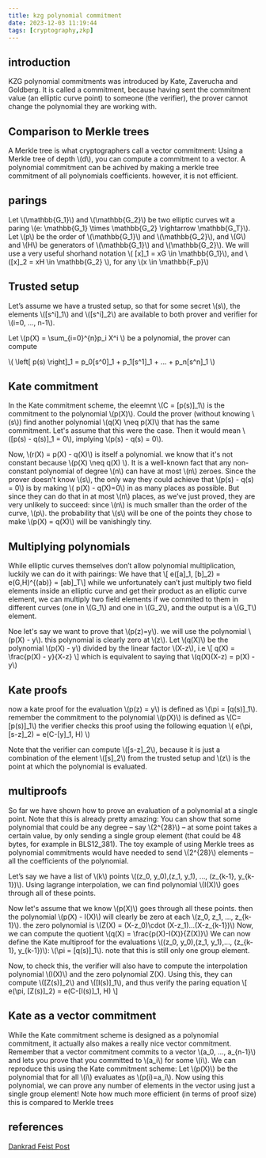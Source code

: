 ```yaml
---
title: kzg polynomial commitment
date: 2023-12-03 11:19:44
tags: [cryptography,zkp]
---
```


## introduction
KZG polynomial commitments was introduced by Kate, Zaverucha and Goldberg. It is called a commitment, because having sent the commitment value (an elliptic curve point) to someone (the verifier), the prover cannot change the polynomial they are working with.

## Comparison to Merkle trees
A Merkle tree is what cryptographers call a vector commitment: Using a Merkle tree of depth \\(d\\), you can compute a commitment to a vector. A polynomial commitment can be achived by making a merkle tree commitment of all polynomials coefficients. however, it is not efficient.

## parings
Let \\(\mathbb{G_1}\\) and \\(\mathbb{G_2}\\) be two elliptic curves wit a paring \\(e: \mathbb{G_1} \times \mathbb{G_2} \rightarrow \mathbb{G_T}\\). Let \\(p\\) be the order of \\(\mathbb{G_1}\\) and \\(\mathbb{G_2}\\), and \\(G\\) and \\(H\\) be generators of \\(\mathbb{G_1}\\) and \\(\mathbb{G_2}\\). We will use a very useful shorhand notation
\\( [x]_1 = xG \in \mathbb{G_1}\\), and \\([x]_2 = xH \in \mathbb{G_2} \\), for any \\(x \in \mathbb{F_p}\\)

## Trusted setup
Let’s assume we have a trusted setup, so that for some secret \\(s\\), the elements \\([s^i]_1\\) and \\([s^i]_2\\) are available to both prover and verifier for \\(i=0, ..., n-1\\). 

Let \\(p(X) = \sum_{i=0}^{n}p_i X^i \\) be a polynomial, the prover can compute


\\( \left[ p(s) \right]_1 = p_0[s^0]_1 + p_1[s^1]_1 + ... + p_n[s^n]_1 \\)


## Kate commitment
In the Kate commitment scheme, the eleemnt \\(C = [p(s)]_1\\) is the commitment to the polynomial \\(p(X)\\).  Could the prover (without knowing \\(s\\)) find another polynomial \\(q(X) \neq p(X)\\)  that has the same commitment. Let's assume that this were the case. Then it would mean \\([p(s) - q(s)]_1 = 0\\), implying \\(p(s) - q(s) = 0\\).

Now, \\(r(X) = p(X) - q(X)\\) is itself a polynomial. we know that it's not constant because \\(p(X) \neq q(X) \\).  It is a well-known fact that any non-constant polynomial of degree \\(n\\) can have at most \\(n\\) zeroes. 
Since the prover doesn’t know \\(s\\), the only way they could achieve that \\(p(s) - q(s) = 0\\)
 is by making \\( p(X) - q(X)=0\\) in as many places as possible. But since they can do that in at most \\(n\\)
 places, as we’ve just proved, they are very unlikely to succeed: since \\(n\\) is much smaller than the order of the curve, \\(p\\). the probability that  \\(s\\) will be one of the points they chose to make \\(p(X) = q(X)\\) will be vanishingly tiny.

## Multiplying polynomials
While elliptic curves themselves don’t allow polynomial multiplication, luckily we can do it with pairings: We have that
\\[ e([a]_1, [b]_2) = e(G,H)^{(ab)} = [ab]_T\\]
while we unfortunately can’t just multiply two field elements inside an elliptic curve and get their product as an elliptic curve element, we can multiply two field elements if we commited to them in different curves (one in \\(G_1\\) and one in \\(G_2\\), and the output is a 
\\(G_T\\) element.

Noe let's say we want to prove that \\(p(z)=y\\). we will use the polynomial \\(p(X) - y\\). this polynomial is clearly zero at \\(z\\). Let \\(q(X)\\) be the polynomial \\(p(X) - y\\) divided by the linear factor \\(X-z\\), i.e
\\[ q(X) = \frac{p(X) - y}{X-z} \\]
which is equivalent to saying that \\(q(X)(X-z) = p(X) - y\\)

## Kate proofs
now a kate proof for the evaluation \\(p(z) = y\\) is defined as \\(\pi = [q(s)]_1\\). remember the commitment to the polynomial \\(p(X)\\) is defined as \\(C=[p(s)]_1\\)
the verifier checks this proof using the following equation
\\( e(\pi, [s-z]_2) = e(C-[y]_1, H) \\)

Note that the verifier can compute \\([s-z]_2\\), because it is just a combination of the element \\([s]_2\\)
 from the trusted setup and \\(z\\) is the point at which the polynomial is evaluated. 

## multiproofs
So far we have shown how to prove an evaluation of a polynomial at a single point. Note that this is already pretty amazing: You can show that some polynomial that could be any degree – say \\(2^{28}\\) – at some point takes a certain value, by only sending a single group element (that could be 48 bytes, for example in BLS12_381). The toy example of using Merkle trees as polynomial commitments would have needed to send \\(2^{28}\\) elements – all the coefficients of the polynomial.

Let’s say we have a list of \\(k\\) points \\((z_0, y_0),(z_1, y_1), ..., (z_{k-1}, y_{k-1})\\). Using lagrange interpolation, we can find polynomial \\(I(X)\\) goes through all of these points.

Now let's assume that we know \\(p(X)\\) goes through all these points. then the polynomial \\(p(X) - I(X)\\) will clearly be zero at each \\(z_0, z_1, ..., z_{k-1}\\). the zero polynomial is
\\(Z(X) = (X-z_0)\cdot (X-z_1)...(X-z_{k-1})\\)
Now, we can compute the quotient
\\(q(X) = \frac{p(X)-I(X)}{Z(X)}\\)
We can now define the Kate multiproof for the evaluations \\((z_0, y_0),(z_1, y_1),..., (z_{k-1}, y_{k-1})\\): \\(\pi = [q(s)]_1\\). note that this is still only one group element.

Now, to check this, the verifier will also have to compute the interpolation polynomial \\(I(X)\\) and the zero polynomial Z(X). Using this, they can compute \\([Z(s)]_2\\) and \\([I(s)]_1\\), and thus verify the paring equation
\\[ e(\pi, [Z(s)]_2) = e(C-[I(s)]_1, H) \\]

## Kate as a vector commitment
While the Kate commitment scheme is designed as a polynomial commitment, it actually also makes a really nice vector commitment. Remember that a vector commitment commits to a vector \\(a_0, ..., a_{n-1}\\) and lets you prove that you committed to \\(a_i\\) for some \\(i\\). We can reproduce this using the Kate commitment scheme: Let \\(p(X)\\) be the polynomial that for all \\(i\\) evaluates as \\(p(i)=a_i\\). 
Now using this polynomial, we can prove any number of elements in the vector using just a single group element! Note how much more efficient (in terms of proof size) this is compared to Merkle trees

## references
[Dankrad Feist Post](https://dankradfeist.de/ethereum/2020/06/16/kate-polynomial-commitments.html)
